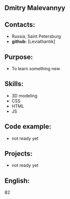 ## Dmitry Malevannyy

## Contacts:
  - Russia, Saint Petersburg
  - **github:** [Leviathantik]

## Purpose:
  - To learn something new

## Skills:
  - 3D modeling
  - CSS
  - HTML
  - JS

## Code example:
  - not ready yet

## Projects:
  - not ready yet

## English:
B2
